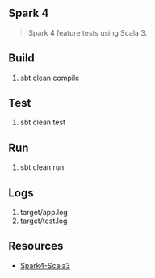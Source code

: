Spark 4
-------
>Spark 4 feature tests using Scala 3.

Build
-----
1. sbt clean compile

Test
----
1. sbt clean test

Run
---
1. sbt clean run

Logs
----
1. target/app.log
2. target/test.log

Resources
---------
* [Spark4-Scala3](https://vincenzobaz.github.io/spark-scala3/)